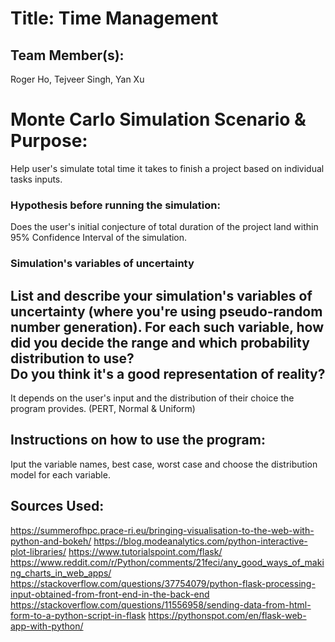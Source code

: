 
# Title: Time Management

## Team Member(s):
Roger Ho, Tejveer Singh, Yan Xu

# Monte Carlo Simulation Scenario & Purpose:
Help user's simulate total time it takes to finish a project based on individual tasks inputs.

### Hypothesis before running the simulation:
Does the user's initial conjecture of total duration of the project land within 95% Confidence Interval of the simulation.

### Simulation's variables of uncertainty
List and describe your simulation's variables of uncertainty (where you're using pseudo-random number generation). 
For each such variable, how did you decide the range and which probability distribution to use?  
Do you think it's a good representation of reality?
--------------------------------------------------------------------
It depends on the user's input and the distribution of their choice the program provides. (PERT, Normal & Uniform)

## Instructions on how to use the program:
Iput the variable names, best case, worst case and choose the distribution model for each variable.

## Sources Used:
https://summerofhpc.prace-ri.eu/bringing-visualisation-to-the-web-with-python-and-bokeh/
https://blog.modeanalytics.com/python-interactive-plot-libraries/
https://www.tutorialspoint.com/flask/
https://www.reddit.com/r/Python/comments/21feci/any_good_ways_of_making_charts_in_web_apps/
https://stackoverflow.com/questions/37754079/python-flask-processing-input-obtained-from-front-end-in-the-back-end
https://stackoverflow.com/questions/11556958/sending-data-from-html-form-to-a-python-script-in-flask
https://pythonspot.com/en/flask-web-app-with-python/
